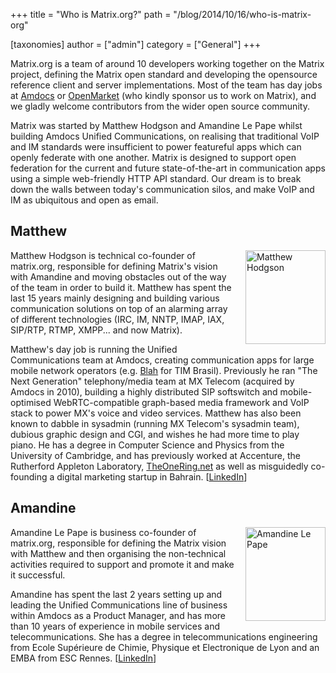+++
title = "Who is Matrix.org?"
path = "/blog/2014/10/16/who-is-matrix-org"

[taxonomies]
author = ["admin"]
category = ["General"]
+++

Matrix.org is a team of around 10 developers working together on the Matrix project, defining the Matrix open standard and developing the opensource reference client and server implementations.  Most of the team has day jobs at <a href="http://amdocs.com">Amdocs</a> or <a href="http://www.openmarket.com">OpenMarket</a> (who kindly sponsor us to work on Matrix), and we gladly welcome contributors from the wider open source community.

Matrix was started by Matthew Hodgson and Amandine Le Pape whilst building Amdocs Unified Communications, on realising that traditional VoIP and IM standards were insufficient to power featureful apps which can openly federate with one another.  Matrix is designed to support open federation for the current and future state-of-the-art in communication apps using a simple web-friendly HTTP API standard.  Our dream is to break down the walls between today's communication silos, and make VoIP and IM as ubiquitous and open as email.

## Matthew

<a href="http://matrix.org/blog/wp-content/uploads/2014/10/me.jpg"><img class="alignnone size-medium wp-image-162" style="float: right; margin-left: 1em; margin-bottom: 1em;" src="http://matrix.org/blog/wp-content/uploads/2014/10/me-257x300.jpg" alt="Matthew Hodgson" width="128" height="150" /></a>

Matthew Hodgson is technical co-founder of matrix.org, responsible for defining Matrix's vision with Amandine and moving obstacles out of the way of the team in order to build it.  Matthew has spent the last 15 years mainly designing and building various communication solutions on top of an alarming array of different technologies (IRC, IM, NNTP, IMAP, IAX, SIP/RTP, RTMP, XMPP... and now Matrix).

Matthew's day job is running the Unified Communications team at Amdocs, creating communication apps for large mobile network operators (e.g. <a href="http://blah.com">Blah</a> for TIM Brasil).  Previously he ran "The Next Generation" telephony/media team at MX Telecom (acquired by Amdocs in 2010), building a highly distributed SIP softswitch and mobile-optimised WebRTC-compatible graph-based media framework and VoIP stack to power MX's voice and video services.  Matthew has also been known to dabble in sysadmin (running MX Telecom's sysadmin team), dubious graphic design and CGI, and wishes he had more time to play piano.  He has a degree in Computer Science and Physics from the University of Cambridge, and has previously worked at Accenture, the Rutherford Appleton Laboratory, <a href="http://www.theonering.net">TheOneRing.net</a> as well as misguidedly co-founding a digital marketing startup in Bahrain. [<a href="https://www.linkedin.com/profile/view?id=6841469">LinkedIn</a>]

## Amandine

<a href="http://matrix.org/blog/wp-content/uploads/2014/10/am.jpg"><img class="alignnone size-full wp-image-163" style="float: right; margin-left: 1em; margin-bottom: 1em;" src="http://matrix.org/blog/wp-content/uploads/2014/10/am.jpg" alt="Amandine Le Pape" width="128" height="150" /></a>

Amandine Le Pape is business co-founder of matrix.org, responsible for defining the Matrix vision with Matthew and then organising the non-technical activities required to support and promote it and make it successful.

Amandine has spent the last 2 years setting up and leading the Unified Communications line of business within Amdocs as a Product Manager, and has more than 10 years of experience in mobile services and telecommunications.  She has a degree in telecommunications engineering from Ecole Supérieure de Chimie, Physique et Electronique de Lyon and an EMBA from ESC Rennes. [<a href="https://www.linkedin.com/in/amandineroux">LinkedIn</a>]

